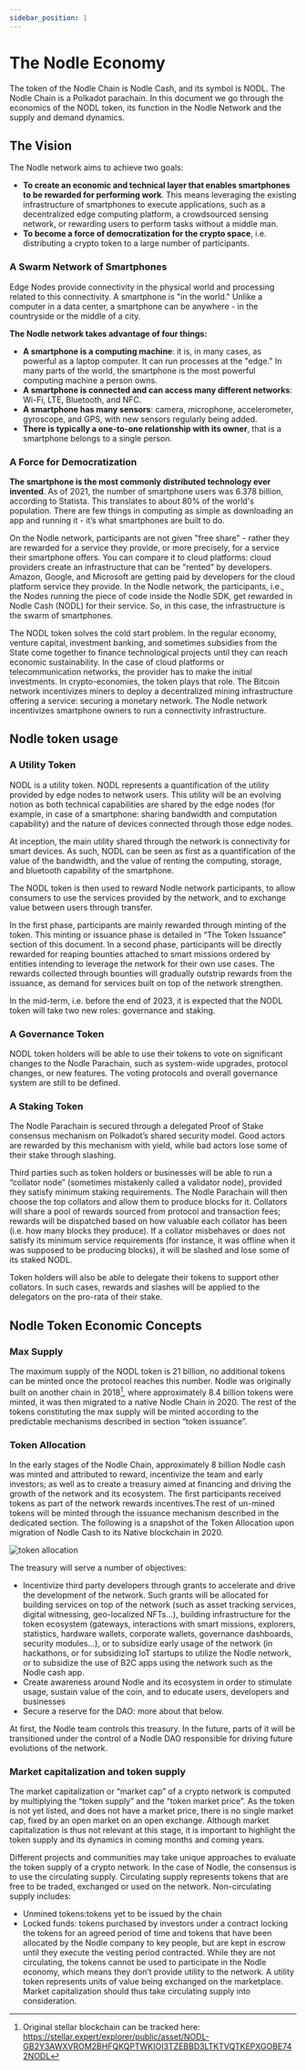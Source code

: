 ```yaml
---
sidebar_position: 1
---
```


# The Nodle Economy
The token of the Nodle Chain is Nodle Cash, and its symbol is NODL. The Nodle Chain is a Polkadot parachain. In this document we go through the economics of the NODL token, its function in the Nodle Network and the supply and demand dynamics.



## The Vision

The Nodle network aims to achieve two goals:
- **To create an economic and technical layer that enables smartphones to be rewarded for performing work**. This means leveraging the existing infrastructure of smartphones to execute applications, such as a decentralized edge computing platform, a crowdsourced sensing network, or rewarding users to perform tasks without a middle man.
- **To become a force of democratization for the crypto space**, i.e. distributing a crypto token to a large number of participants.

### A Swarm Network of Smartphones
Edge Nodes provide connectivity in the physical world and processing related to this connectivity. A smartphone is "in the world." Unlike a computer in a data center, a smartphone can be anywhere - in the countryside or the middle of a city.

**The Nodle network takes advantage of four things:**
- **A smartphone is a computing machine**: it is, in many cases, as powerful as a laptop computer. It can run processes at the "edge." In many parts of the world, the smartphone is the most powerful computing machine a person owns.
- **A smartphone is connected and can access many different networks**: Wi-Fi, LTE, Bluetooth, and NFC.
- **A smartphone has many sensors**: camera, microphone, accelerometer, gyroscope, and GPS, with new sensors regularly being added.
- **There is typically a one-to-one relationship with its owner**, that is a smartphone belongs to a single person.

### A Force for Democratization
**The smartphone is the most commonly distributed technology ever invented**. As of 2021, the number of smartphone users was 6.378 billion, according to Statista. This translates to about 80% of the world's population. There are few things in computing as simple as downloading an app and running it - it’s what smartphones are built to do.

On the Nodle network, participants are not given "free share" - rather they are rewarded for a service they provide, or more precisely, for a service their smartphone offers.
You can compare it to cloud platforms: cloud providers create an infrastructure that can be "rented" by developers. Amazon, Google, and Microsoft are getting paid by developers for the cloud platform service they provide. In the Nodle network, the participants, i.e., the Nodes running the piece of code inside the Nodle SDK, get rewarded in Nodle Cash (NODL) for their service. So, in this case, the infrastructure is the swarm of smartphones.

The NODL token solves the cold start problem. In the regular economy, venture capital, investment banking, and sometimes subsidies from the State come together to finance technological projects until they can reach economic sustainability. In the case of cloud platforms or telecommunication networks, the provider has to make the initial investments. 
In crypto-economies, the token plays that role. The Bitcoin network incentivizes miners to deploy a decentralized mining infrastructure offering a service: securing a monetary network. The Nodle network incentivizes smartphone owners to run a connectivity infrastructure.

## Nodle token usage

### A Utility Token

NODL is a utility token. NODL represents a quantification of the utility provided by edge nodes to network users. This utility will be an evolving notion as both technical capabilities are shared by the edge nodes (for example, in case of a smartphone: sharing bandwidth and computation capability) and the nature of devices connected through those edge nodes. 

At inception, the main utility shared through the network is connectivity for smart devices. As such, NODL can be seen as first as a quantification of the value of the bandwidth, and the value of renting the computing, storage, and bluetooth capability of the smartphone.

The NODL token is then used to reward Nodle network participants, to allow consumers to use the services provided by the network, and to exchange value between users through transfer.

In the first phase, participants are mainly rewarded through minting of the token. This minting or issuance phase is detailed in “The Token Issuance” section of this document. In a second phase, participants will be directly rewarded for reaping bounties attached to smart missions ordered by entities intending to leverage the network for their own use cases. The rewards collected through bounties will gradually outstrip rewards from the issuance, as demand for services built on top of the network strengthen.

In the mid-term, i.e. before the end of 2023, it is expected that the NODL token will take two new roles: governance and staking.

### A Governance Token

NODL token holders will be able to use their tokens to vote on significant changes to the Nodle Parachain, such as system-wide upgrades, protocol changes, or new features. The voting protocols and overall governance system are still to be defined.

### A Staking Token

The Nodle Parachain is secured through a delegated Proof of Stake consensus mechanism on Polkadot’s shared security model. Good actors are rewarded by this mechanism with yield, while bad actors lose some of their stake through slashing.

Third parties such as token holders or businesses will be able to run a “collator node” (sometimes mistakenly called a validator node), provided they satisfy minimum staking requirements. The Nodle Parachain will then choose the top collators and allow them to produce blocks for it. Collators will share a pool of rewards sourced from protocol and transaction fees; rewards will be dispatched based on how valuable each collator has been (i.e. how many blocks they produce). If a collator misbehaves or does not satisfy its minimum service requirements (for instance, it was offline when it was supposed to be producing blocks), it will be slashed and lose some of its staked NODL.

Token holders will also be able to delegate their tokens to support other collators. In such cases, rewards and slashes will be applied to the delegators on the pro-rata of their stake.

## Nodle Token Economic Concepts

### Max Supply

The maximum supply of the NODL token is 21 billion, no additional tokens can be minted once the protocol reaches this number. Nodle was originally built on another chain in 2018[^1], where approximately 8.4 billion tokens were minted, it was then migrated to a native Nodle Chain in 2020. The rest of the tokens constituting the max supply will be minted according to the predictable mechanisms described in section “token issuance”.
[^1]: Original stellar blockchain can be tracked here: https://stellar.expert/explorer/public/asset/NODL-GB2Y3AWXVROM2BHFQKQPTWKIOI3TZEBBD3LTKTVQTKEPXGOBE742NODL

### Token Allocation

In the early stages of the Nodle Chain, approximately 8 billion Nodle cash was minted and attributed to reward, incentivize the team and early investors; as well as to create a treasury aimed at financing and driving the growth of the network and its ecosystem. The first participants received tokens as part of the network rewards incentives.The rest of un-mined tokens will be minted through the issuance mechanism described in the dedicated section. 
The following is a snapshot of the Token Allocation upon migration of Nodle Cash to its Native blockchain in 2020. 

![token allocation](/img/docs/token/token_allocation.jpg)

The treasury will serve a number of objectives:
- Incentivize third party developers through grants to accelerate and drive the development of the network. Such grants will be allocated for building services on top of the network (such as asset tracking services, digital witnessing, geo-localized NFTs…), building infrastructure for the token ecosystem (gateways, interactions with smart missions, explorers, statistics, hardware wallets, corporate wallets, governance dashboards, security modules…), or to subsidize early usage of the network (in hackathons, or for subsidizing IoT startups to utilize the Nodle network, or to subsidize the use of  B2C apps using the network such as the Nodle cash app.
- Create awareness around Nodle and its ecosystem in order to stimulate usage, sustain value of the coin, and to educate users, developers and businesses
- Secure a reserve for the DAO: more about that below.

At first, the Nodle team controls this treasury. In the future, parts of it will be transitioned under the control of a Nodle DAO responsible for driving future evolutions of the network.

### Market capitalization and token supply

The market capitalization or “market cap” of a crypto network is computed by multiplying the “token supply” and the “token market price”. As the token is not yet listed, and does not have a market price, there is no single market cap, fixed by an open market on an open exchange. Although market capitalization is thus not relevant at this stage, it is important to highlight the token supply and its dynamics in coming months and coming years.

Different projects and communities may take unique approaches to evaluate the token supply of a crypto network. In the case of Nodle, the consensus is to use the circulating supply. Circulating supply represents tokens that are free to be traded, exchanged or used on the network. Non-circulating supply includes:

- Unmined tokens:tokens yet to be issued by the chain
- Locked funds: tokens purchased by investors under a contract locking the tokens for an agreed period of time and tokens that have been allocated by the Nodle company to key people, but are kept in escrow until they execute the vesting period contracted. While they are not circulating, the tokens cannot be used to participate in the Nodle economy, which means they don’t provide utility to the network. A utility token represents units of value being exchanged on the marketplace. Market capitalization should thus take circulating supply into consideration.
